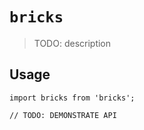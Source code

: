 # `bricks`

> TODO: description

## Usage

```
import bricks from 'bricks';

// TODO: DEMONSTRATE API
```
